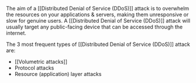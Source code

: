 The aim of a [[Distributed Denial of Service (DDoS)]] attack is to overwhelm the resources on your applications & servers, making them unresponsive or slow for genuine users. A [[Distributed Denial of Service (DDoS)]] attack will usually target any public-facing device that can be accessed through the internet.

The 3 most frequent types of [[Distributed Denial of Service (DDoS)]] attack are:
- [[Volumetric attacks]]
- Protocol attacks
- Resource (application) layer attacks